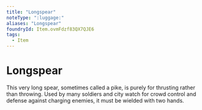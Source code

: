 ```yaml
---
title: "Longspear"
noteType: ":luggage:"
aliases: "Longspear"
foundryId: Item.ovmFdzf83QX7QJE6
tags:
  - Item
---
```


# Longspear

This very long spear, sometimes called a pike, is purely for thrusting rather than throwing. Used by many soldiers and city watch for crowd control and defense against charging enemies, it must be wielded with two hands.

